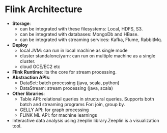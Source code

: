 # Flink Architecture

- **Storage**:
  - can be integrated with these filesystems: Local, HDFS, S3.
  - can be integrated with databases: MongoDb and HBase.
  - can be integrated with streaming services: Kafka, Flume, RabbitMq.
- **Deploy**
  - local JVM: can run in local machine as single mode
  - cluster standalone/yarn: can run on multiple machine as a single cluster.
  - cloud GCE/EC2 etc
- **Flink Runtime**: its the core for stream processing.
- **Abstraction APIs**:
  - DataSet: batch processing (java, scala, python)
  - DataStream: stream processing (java, scala)
- **Other libraries**:
  - Table API: relational queries in structural queries. Supports both batch and streaming programs For: join, group by.
  - GELLY API: for graph processing
  - FLINK ML API: for machine learnings
- Interactive data analysis using zeeplin library.Zeeplin is a visualization tool.
